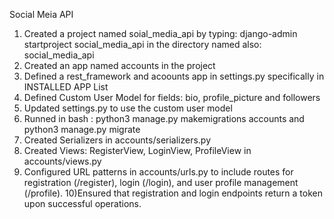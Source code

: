 Social Meia API

1) Created a project named soial_media_api by typing: django-admin startproject social_media_api in the directory named also: social_media_api
2) Created an app named accounts in the project
3) Defined a rest_framework and acoounts app in settings.py specifically in INSTALLED APP List
4) Defined Custom User Model for fields: bio, profile_picture and followers
5) Updated settings.py to use the custom user model
6) Runned in bash : python3 manage.py makemigrations accounts and python3 manage.py migrate
7) Created Serializers in accounts/serializers.py
8) Created Views: RegisterView, LoginView, ProfileView in accounts/views.py
9) Configured URL patterns in accounts/urls.py to include routes for registration (/register), login (/login), and user profile management (/profile).
10)Ensured that registration and login endpoints return a token upon successful operations.
